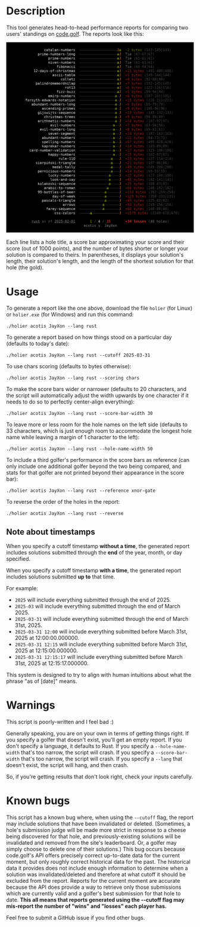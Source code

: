 
# Description

This tool generates head-to-head performance reports for comparing two users' standings on [code.golf](https://code.golf/). The reports look like this:

![A scoreboard comparing the performance of a golfer named "acotis" to a golfer named "JayXon". acotis has one win, JayXon has 77 wins, and there are 10 draws.](screenshot.png)

Each line lists a hole title, a score bar approximating your score and their score (out of 1000 points), and the number of bytes shorter or longer your solution is compared to theirs. In parentheses, it displays your solution's length, their solution's length, and the length of the shortest solution for that hole (the gold).

# Usage

To generate a report like the one above, download the file `holier` (for Linux) or `holier.exe` (for Windows) and run this command:

```
./holier acotis JayXon --lang rust
```

To generate a report based on how things stood on a particular day (defaults to today's date):

```
./holier acotis JayXon --lang rust --cutoff 2025-03-31
```

To use chars scoring (defaults to bytes otherwise):

```
./holier acotis JayXon --lang rust --scoring chars
```

To make the score bars wider or narrower (defaults to 20 characters, and the script will automatically adjust the width upwards by one character if it needs to do so to perfectly center-align everything):

```
./holier acotis JayXon --lang rust --score-bar-width 30
```

To leave more or less room for the hole names on the left side (defaults to 33 characters, which is just enough room to accommodate the longest hole name while leaving a margin of 1 character to the left):

```
./holier acotis JayXon --lang rust --hole-name-width 50
```

To include a third golfer's performance in the score bars as reference (can only include one additional golfer beyond the two being compared, and stats for that golfer are not printed beyond their appearance in the score bar):

```
./holier acotis JayXon --lang rust --reference xnor-gate
```

To reverse the order of the holes in the report:

```
./holier acotis JayXon --lang rust --reverse
```

## Note about timestamps

When you specify a cutoff timestamp **without a time**, the generated report includes solutions submitted through the **end** of the year, month, or day specified.

When you specify a cutoff timestamp **with a time**, the generated report includes solutions submitted **up to** that time.

For example:

- `2025` will include everything submitted through the end of 2025.
- `2025-03` will include everything submitted through the end of March 2025.
- `2025-03-31` will include everything submitted through the end of March 31st, 2025.
- `2025-03-31 12:00` will include everything submitted before March 31st, 2025 at 12:00:00.000000.
- `2025-03-31 12:15` will include everything submitted before March 31st, 2025 at 12:15:00.000000.
- `2025-03-31 12:15:17` will include everything submitted before March 31st, 2025 at 12:15:17.000000.

This system is designed to try to align with human intuitions about what the phrase "as of [date]" means.

# Warnings

This script is poorly-written and I feel bad :)

Generally speaking, you are on your own in terms of getting things right. If you specify a golfer that doesn't exist, you'll get an empty report. If you don't specify a language, it defaults to Rust. If you specify a `--hole-name-width` that's too narrow, the script will crash. If you specify a `--score-bar-width` that's too narrow, the script will crash. If you specify a `--lang` that doesn't exist, the script will hang, and then crash.

So, if you're getting results that don't look right, check your inputs carefully.

# Known bugs

This script has a known bug where, when using the `--cutoff` flag, the report may include solutions that have been invalidated or deleted. (Sometimes, a hole's submission judge will be made more strict in response to a cheese being discovered for that hole, and previously-existing solutions will be invalidated and removed from the site's leaderboard. Or, a golfer may simply choose to delete one of their solutions.) This bug occurs because code.golf's API offers precisely correct up-to-date data for the current moment, but only roughly correct historical data for the past. The historical data it provides does not include enough information to determine when a solution was invalidated/deleted and therefore at what cutoff it should be excluded from the report. Reports for the current moment are accurate because the API does provide a way to retrieve only those submissions which are currently valid and a golfer's best submission for that hole to date. **This all means that reports generated using the --cutoff flag may mis-report the number of "wins" and "losses" each player has.**

Feel free to submit a GitHub issue if you find other bugs.

